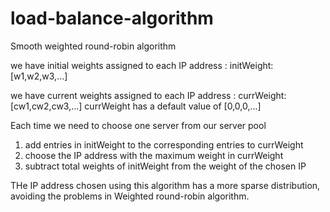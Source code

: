 # load-balance-algorithm


Smooth weighted round-robin algorithm 

we have initial weights assigned to each IP address : initWeight: [w1,w2,w3,...]

we have current weights assigned to each IP address : currWeight: [cw1,cw2,cw3,...] 
currWeight has a default value of [0,0,0,...]

Each time we need to choose one server from our server pool

1. add entries in initWeight to the corresponding entries to currWeight
2. choose the IP address with the maximum weight in currWeight
3. subtract total weights of initWeight from the weight of the chosen IP

THe IP address chosen using this algorithm has a more sparse distribution, avoiding the problems in Weighted round-robin algorithm.
